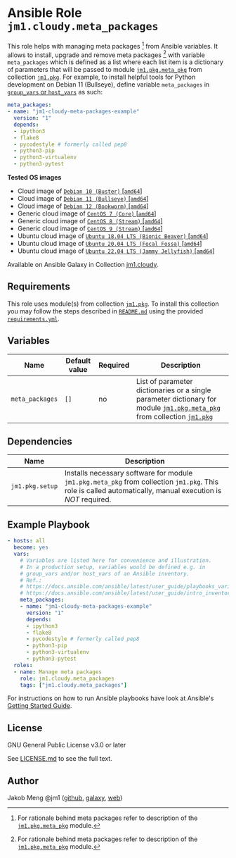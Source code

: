 # Ansible Role `jm1.cloudy.meta_packages`

This role helps with managing meta packages [^meta-packages] from Ansible variables. It allows to install, upgrade
and remove meta packages [^meta-packages] with variable `meta_packages` which is defined as a list where each list item
is a dictionary of parameters that will be passed to module [`jm1.pkg.meta_pkg`][jm1-pkg-meta-pkg] from collection
[`jm1.pkg`][galaxy-jm1-pkg]. For example, to install helpful tools for Python development on Debian 11 (Bullseye),
define variable `meta_packages` in [`group_vars` or `host_vars`][ansible-inventory] as such:

```yml
meta_packages:
- name: "jm1-cloudy-meta-packages-example"
  version: "1"
  depends:
  - ipython3
  - flake8
  - pycodestyle # formerly called pep8
  - python3-pip
  - python3-virtualenv
  - python3-pytest
```

[^meta-packages]: For rationale behind meta packages refer to description of the [`jm1.pkg.meta_pkg`][jm1-pkg-meta-pkg] module.

[ansible-inventory]: https://docs.ansible.com/ansible/latest/user_guide/intro_inventory.html
[jm1-pkg-meta-pkg]: https://github.com/JM1/ansible-collection-jm1-pkg/blob/master/plugins/modules/meta_pkg.py

**Tested OS images**
- Cloud image of [`Debian 10 (Buster)` \[`amd64`\]](https://cdimage.debian.org/cdimage/openstack/current/)
- Cloud image of [`Debian 11 (Bullseye)` \[`amd64`\]](https://cdimage.debian.org/images/cloud/bullseye/latest/)
- Cloud image of [`Debian 12 (Bookworm)` \[`amd64`\]](https://cdimage.debian.org/images/cloud/bookworm/)
- Generic cloud image of [`CentOS 7 (Core)` \[`amd64`\]](https://cloud.centos.org/centos/7/images/)
- Generic cloud image of [`CentOS 8 (Stream)` \[`amd64`\]](https://cloud.centos.org/centos/8-stream/x86_64/images/)
- Generic cloud image of [`CentOS 9 (Stream)` \[`amd64`\]](https://cloud.centos.org/centos/9-stream/x86_64/images/)
- Ubuntu cloud image of [`Ubuntu 18.04 LTS (Bionic Beaver)` \[`amd64`\]](https://cloud-images.ubuntu.com/bionic/current/)
- Ubuntu cloud image of [`Ubuntu 20.04 LTS (Focal Fossa)` \[`amd64`\]](https://cloud-images.ubuntu.com/focal/)
- Ubuntu cloud image of [`Ubuntu 22.04 LTS (Jammy Jellyfish)` \[`amd64`\]](https://cloud-images.ubuntu.com/jammy/)

Available on Ansible Galaxy in Collection [jm1.cloudy](https://galaxy.ansible.com/jm1/cloudy).

## Requirements

This role uses module(s) from collection [`jm1.pkg`][galaxy-jm1-pkg]. To install this collection you may follow the
steps described in [`README.md`][jm1-cloudy-readme] using the provided [`requirements.yml`][jm1-cloudy-requirements].

[galaxy-jm1-pkg]: https://galaxy.ansible.com/jm1/pkg
[jm1-cloudy-readme]: ../../README.md
[jm1-cloudy-requirements]: ../../requirements.yml

## Variables

| Name            | Default value | Required | Description                               |
| --------------- | ------------- | -------- | ----------------------------------------- |
| `meta_packages` | `[]`          | no       | List of parameter dictionaries or a single parameter dictionary for module [`jm1.pkg.meta_pkg`][jm1-pkg-meta-pkg] from collection [`jm1.pkg`][galaxy-jm1-pkg] |

## Dependencies

| Name               | Description                                                                                                                                                 |
| ------------------ | ----------------------------------------------------------------------------------------------------------------------------------------------------------- |
| `jm1.pkg.setup`    | Installs necessary software for module `jm1.pkg.meta_pkg` from collection `jm1.pkg`. This role is called automatically, manual execution is *NOT* required. |

## Example Playbook

```yml
- hosts: all
  become: yes
  vars:
    # Variables are listed here for convenience and illustration.
    # In a production setup, variables would be defined e.g. in
    # group_vars and/or host_vars of an Ansible inventory.
    # Ref.:
    # https://docs.ansible.com/ansible/latest/user_guide/playbooks_variables.html
    # https://docs.ansible.com/ansible/latest/user_guide/intro_inventory.html
    meta_packages:
    - name: "jm1-cloudy-meta-packages-example"
      version: "1"
      depends:
      - ipython3
      - flake8
      - pycodestyle # formerly called pep8
      - python3-pip
      - python3-virtualenv
      - python3-pytest
  roles:
  - name: Manage meta packages
    role: jm1.cloudy.meta_packages
    tags: ["jm1.cloudy.meta_packages"]
```

For instructions on how to run Ansible playbooks have look at Ansible's
[Getting Started Guide](https://docs.ansible.com/ansible/latest/network/getting_started/first_playbook.html).

## License

GNU General Public License v3.0 or later

See [LICENSE.md](../../LICENSE.md) to see the full text.

## Author

Jakob Meng
@jm1 ([github](https://github.com/jm1), [galaxy](https://galaxy.ansible.com/jm1), [web](http://www.jakobmeng.de))
